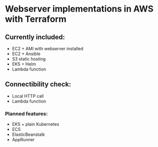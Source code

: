 # Webserver implementations in AWS with Terraform
## Currently included:
- EC2 + AMI with webserver installed 
- EC2 + Ansible
- S3 static hosting
- EKS + Helm
- Lambda function
## Connectibility check:
- Local HTTP call
- Lambda function
### Planned features:
- EKS + plain Kubernetes
- ECS
- ElasticBeanstalk
- AppRunner
